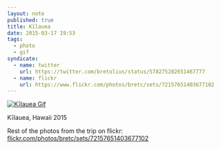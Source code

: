 ```yaml
---
layout: note
published: true
title: Kīlauea
date: 2015-03-17 19:53
tags:
  - photo
  - gif
syndicate:
  - name: twitter
    url: https://twitter.com/bretolius/status/578275282651467777
  - name: flickr
    url: https://www.flickr.com/photos/bretc/sets/72157651403677102
---
```


<a href="https://www.flickr.com/photos/bretc/16850193625/sizes/o/"><img class="img-polaroid" src="https://farm8.staticflickr.com/7590/16850193625_dd52214526_o.gif" alt="Kīlauea Gif"></a>

Kīlauea, Hawaii 2015

Rest of the photos from the trip on flickr: [flickr.com/photos/bretc/sets/72157651403677102](https://www.flickr.com/photos/bretc/sets/72157651403677102/)
